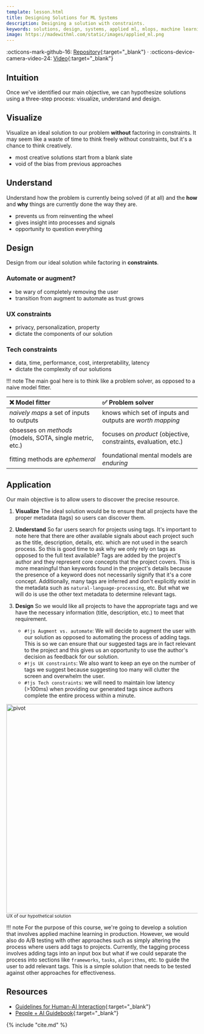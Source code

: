 ```yaml
---
template: lesson.html
title: Designing Solutions for ML Systems
description: Designing a solution with constraints.
keywords: solutions, design, systems, applied ml, mlops, machine learning, ml in production, machine learning in production, applied machine learning
image: https://madewithml.com/static/images/applied_ml.png
---
```


:octicons-mark-github-16: [Repository](https://github.com/GokuMohandas/applied-ml){:target="_blank"} · :octicons-device-camera-video-24: [Video](https://www.youtube.com/watch?v=Gi1VlFV8e_k){:target="_blank"}

<!-- <div class="ai-center-all">
    <iframe width="600" height="337.5" src="https://www.youtube.com/embed/Gi1VlFV8e_k?rel=0" frameborder="0"
    allow="accelerometer; autoplay; clipboard-write; encrypted-media; gyroscope; picture-in-picture"
    allowfullscreen></iframe>
</div> -->

## Intuition

Once we've identified our main objective, we can hypothesize solutions using a three-step process: visualize, understand and design.

## Visualize
Visualize an ideal solution to our problem **without** factoring in constraints. It may seem like a waste of time to think freely without constraints, but it's a chance to think creatively.

- most creative solutions start from a blank slate
- void of the bias from previous approaches

## Understand
Understand how the problem is currently being solved (if at all) and the **how** and **why** things are currently done the way they are.

- prevents us from reinventing the wheel
- gives insight into processes and signals
- opportunity to question everything

## Design
Design from our ideal solution while factoring in **constraints**.

### Automate or augment?

- be wary of completely removing the user
- transition from augment to automate as trust grows

### UX constraints

- privacy, personalization, property
- dictate the components of our solution

### Tech constraints

- data, time, performance, cost, interpretability, latency
- dictate the complexity of our solutions

!!! note
    The main goal here is to think like a problem solver, as opposed to a naive model fitter.

<center>

| ❌ Model fitter    | ✅ Problem solver                          |
| :---------- | :----------------------------------- |
| *naively maps* a set of inputs to outputs         | knows which set of inputs and outputs are *worth mapping*             |
| obsesses on *methods* (models, SOTA, single metric, etc.)  | focuses on *product* (objective, constraints, evaluation, etc.)   |
| fitting methods are *ephemeral*        | foundational mental models are *enduring*        |

</center>

## Application

Our main objective is to allow users to discover the precise resource.

1. **Visualize** The ideal solution would be to ensure that all projects have the proper metadata (tags) so users can discover them.

2. **Understand** So far users search for projects using tags. It's important to note here that there are other available signals about each project such as the title, description, details, etc. which are not used in the search process. So this is good time to ask why we only rely on tags as opposed to the full text available? Tags are added by the project's author and they represent core concepts that the project covers. This is more meaningful than keywords found in the project's details because the presence of a keyword does not necessarily signify that it's a core concept. Additionally, many tags are inferred and don't explicitly exist in the metadata such as `natural-language-processing`, etc. But what we will do is use the other text metadata to determine relevant tags.

3. **Design** So we would like all projects to have the appropriate tags and we have the necessary information (title, description, etc.) to meet that requirement.

    - `#!js Augment vs. automate`: We will decide to augment the user with our solution as opposed to automating the process of adding tags. This is so we can ensure that our suggested tags are in fact relevant to the project and this gives us an opportunity to use the author's decision as feedback for our solution.
    - `#!js UX constraints`: We also want to keep an eye on the number of tags we suggest because suggesting too many will clutter the screen and overwhelm the user.
    - `#!js Tech constraints`: we will need to maintain low latency (>100ms) when providing our generated tags since authors complete the entire process within a minute.

<div class="ai-center-all">
    <img src="https://raw.githubusercontent.com/GokuMohandas/madewithml/main/images/applied-ml/solution/suggested_tags.png" width="550" alt="pivot">
</div>
<div class="ai-center-all">
  <small>UX of our hypothetical solution</small>
</div>

!!! note
    For the purpose of this course, we're going to develop a solution that involves applied machine learning in production. However, we would also do A/B testing with other approaches such as simply altering the process where users add tags to projects. Currently, the tagging process involves adding tags into an input box but what if we could separate the process into sections like `frameworks`, `tasks`, `algorithms`, etc. to guide the user to add relevant tags. This is a simple solution that needs to be tested against other approaches for effectiveness.

## Resources
- [Guidelines for Human-AI Interaction](https://www.microsoft.com/en-us/research/uploads/prod/2019/01/AI-Guidelines-poster_nogradient_final.pdf){:target="_blank"}
- [People + AI Guidebook](https://pair.withgoogle.com/guidebook/){:target="_blank"}


<!-- Citation -->
{% include "cite.md" %}
